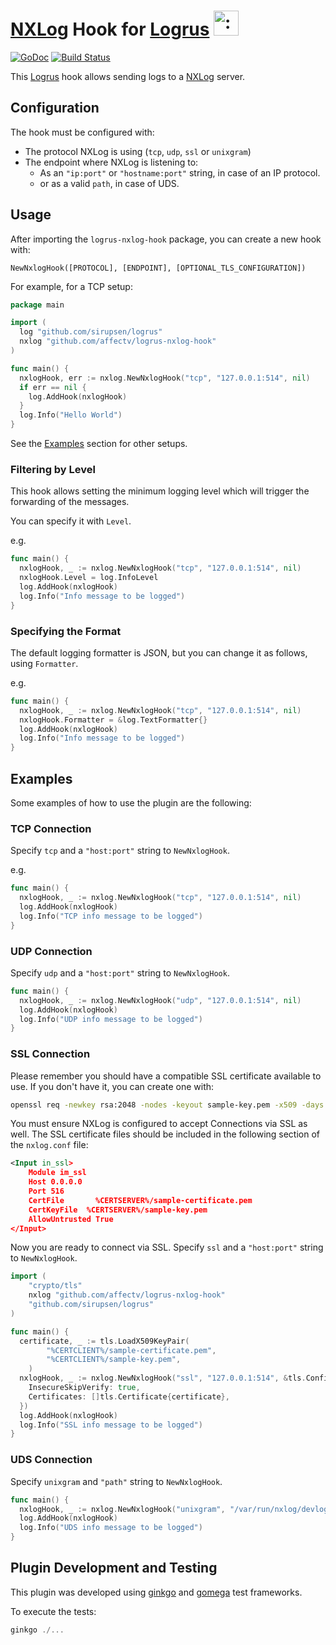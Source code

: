 # [NXLog](https://nxlog.co/) Hook for [Logrus](https://github.com/sirupsen/logrus) <img src="http://i.imgur.com/hTeVwmJ.png" width="40" height="40" alt=":walrus:" class="emoji" title=":walrus:"/>

[![GoDoc](https://godoc.org/github.com/nathany/looper?status.svg)](https://godoc.org/github.com/affectv/logrus-nxlog-hook)
[![Build Status](https://travis-ci.org/affectv/logrus-nxlog-hook.svg?branch=master)](https://travis-ci.org/affectv/logrus-nxlog-hook)

This [Logrus](https://github.com/sirupsen/logrus) hook allows sending logs to a [NXLog](https://nxlog.co/) server.

## Configuration

The hook must be configured with:

* The protocol NXLog is using (`tcp`, `udp`, `ssl` or `unixgram`)
* The endpoint where NXLog is listening to:
    * As an `"ip:port"` or `"hostname:port"` string, in case of an IP protocol.
    * or as a valid `path`, in case of UDS.

## Usage

After importing the `logrus-nxlog-hook` package, you can create a new hook with:

`NewNxlogHook([PROTOCOL], [ENDPOINT], [OPTIONAL_TLS_CONFIGURATION])`

For example, for a TCP setup:

```go
package main

import (
  log "github.com/sirupsen/logrus"
  nxlog "github.com/affectv/logrus-nxlog-hook"
)

func main() {
  nxlogHook, err := nxlog.NewNxlogHook("tcp", "127.0.0.1:514", nil)
  if err == nil {
    log.AddHook(nxlogHook)
  }
  log.Info("Hello World")
}
```

See the [Examples](#Examples) section for other setups.

### Filtering by Level

This hook allows setting the minimum logging level which
will trigger the forwarding of the messages.

You can specify it with `Level`.

e.g.

```go
func main() {
  nxlogHook, _ := nxlog.NewNxlogHook("tcp", "127.0.0.1:514", nil)
  nxlogHook.Level = log.InfoLevel
  log.AddHook(nxlogHook)
  log.Info("Info message to be logged")
}
```

### Specifying the Format

The default logging formatter is JSON, but you can change it as follows, using `Formatter`.

e.g.

```go
func main() {
  nxlogHook, _ := nxlog.NewNxlogHook("tcp", "127.0.0.1:514", nil)
  nxlogHook.Formatter = &log.TextFormatter{}
  log.AddHook(nxlogHook)
  log.Info("Info message to be logged")
}
```

## <a name="Examples"></a>Examples

Some examples of how to use the plugin are the following:

### TCP Connection

Specify `tcp` and a `"host:port"` string to `NewNxlogHook`.

e.g.

```go
func main() {
  nxlogHook, _ := nxlog.NewNxlogHook("tcp", "127.0.0.1:514", nil)
  log.AddHook(nxlogHook)
  log.Info("TCP info message to be logged")
}
```

### UDP Connection

Specify `udp` and a `"host:port"` string to `NewNxlogHook`.

```go
func main() {
  nxlogHook, _ := nxlog.NewNxlogHook("udp", "127.0.0.1:514", nil)
  log.AddHook(nxlogHook)
  log.Info("UDP info message to be logged")
}
```

### SSL Connection

Please remember you should have a compatible SSL certificate available to use. If you don't have it, you can create one with:

```bash
openssl req -newkey rsa:2048 -nodes -keyout sample-key.pem -x509 -days 365 -out sample-certificate.pem
```

You must ensure NXLog is configured to accept Connections via SSL as well. The SSL certificate files should be included in the following section of the `nxlog.conf` file:

```xml
<Input in_ssl>
    Module im_ssl
    Host 0.0.0.0
    Port 516
    CertFile	   %CERTSERVER%/sample-certificate.pem
    CertKeyFile	 %CERTSERVER%/sample-key.pem
    AllowUntrusted True
</Input>
```

Now you are ready to connect via SSL. Specify `ssl` and a `"host:port"` string to `NewNxlogHook`.

```go
import (
	"crypto/tls"
	nxlog "github.com/affectv/logrus-nxlog-hook"
	"github.com/sirupsen/logrus"
)

func main() {
  certificate, _ := tls.LoadX509KeyPair(
		"%CERTCLIENT%/sample-certificate.pem",
		"%CERTCLIENT%/sample-key.pem",
	)
  nxlogHook, _ := nxlog.NewNxlogHook("ssl", "127.0.0.1:514", &tls.Config{
    InsecureSkipVerify: true,
    Certificates: []tls.Certificate{certificate},
  })
  log.AddHook(nxlogHook)
  log.Info("SSL info message to be logged")
}
```

### UDS Connection

Specify `unixgram` and `"path"` string to `NewNxlogHook`.

```go
func main() {
  nxlogHook, _ := nxlog.NewNxlogHook("unixgram", "/var/run/nxlog/devlog", nil)
  log.AddHook(nxlogHook)
  log.Info("UDS info message to be logged")
}
```

## Plugin Development and Testing

This plugin was developed using [ginkgo](https://github.com/onsi/ginkgo)
and [gomega](https://github.com/onsi/gomega) test frameworks.

To execute the tests:

```go
ginkgo ./...
```
